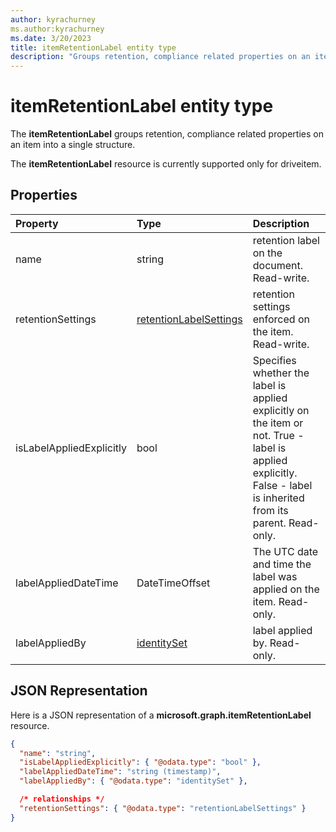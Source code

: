 ```yaml
---
author: kyrachurney
ms.author:kyrachurney
ms.date: 3/20/2023
title: itemRetentionLabel entity type
description: "Groups retention, compliance related properties on an item into a single structure"
---
```


# itemRetentionLabel entity type

The **itemRetentionLabel** groups retention, compliance related properties on an item into a single structure.

The **itemRetentionLabel** resource is currently supported only for driveitem.

## Properties

| Property                 | Type                       | Description                                                                                                                                                      |
| :----------------------- | :------------------------- | :--------------------------------------------------------------------------------------------------------------------------------------------------------------- |
| name                     | string                     | retention label on the document. Read-write.                                                                                                                     |
| retentionSettings        | [retentionLabelSettings][] | retention settings enforced on the item. Read-write.                                                                                                             |
| isLabelAppliedExplicitly | bool                       | Specifies whether the label is applied explicitly on the item or not. True - label is applied explicitly. False - label is inherited from its parent. Read-only. |
| labelAppliedDateTime     | DateTimeOffset             | The UTC date and time the label was applied on the item. Read-only.                                                                                              |
| labelAppliedBy           | [identitySet][]            | label applied by. Read-only.                                                                                                                                     |

## JSON Representation

Here is a JSON representation of a **microsoft.graph.itemRetentionLabel** resource.

<!-- {
"blockType": "resource",
"@odata.type": "microsoft.graph.itemRetentionLabel",
"optionalProperties": []
}-->

```json
{
  "name": "string",
  "isLabelAppliedExplicitly": { "@odata.type": "bool" },
  "labelAppliedDateTime": "string (timestamp)",
  "labelAppliedBy": { "@odata.type": "identitySet" },

  /* relationships */
  "retentionSettings": { "@odata.type": "retentionLabelSettings" }
}
```

[identitySet]: ./identitySet.md
[retentionlabelsettings]: ./retentionLabelSettings.md


